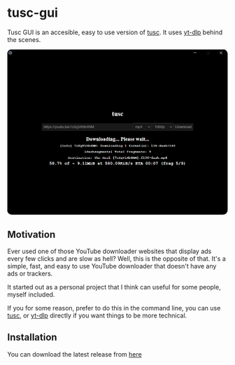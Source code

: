 # tusc-gui

Tusc GUI is an accesible, easy to use version of [tusc][tusc]. It uses [yt-dlp][yt-dlp] behind the scenes.

![tusc-gui](.github/tusc-gui.png)

## Motivation

Ever used one of those YouTube downloader websites that display ads every few clicks and are slow as hell? Well, this is the opposite of that. It's a simple, fast, and easy to use YouTube downloader that doesn't have any ads or trackers.

It started out as a personal project that I think can useful for some people, myself included.

If you for some reason, prefer to do this in the command line, you can use [tusc][tusc], or [yt-dlp][yt-dlp] directly if you want things to be more technical.

## Installation

You can download the latest release from [here](https://github.com/SuperchupuDev/tusc-gui/releases/latest)

[tusc]: https://github.com/SuperchupuDev/tusc
[yt-dlp]: https://github.com/yt-dlp/yt-dlp
